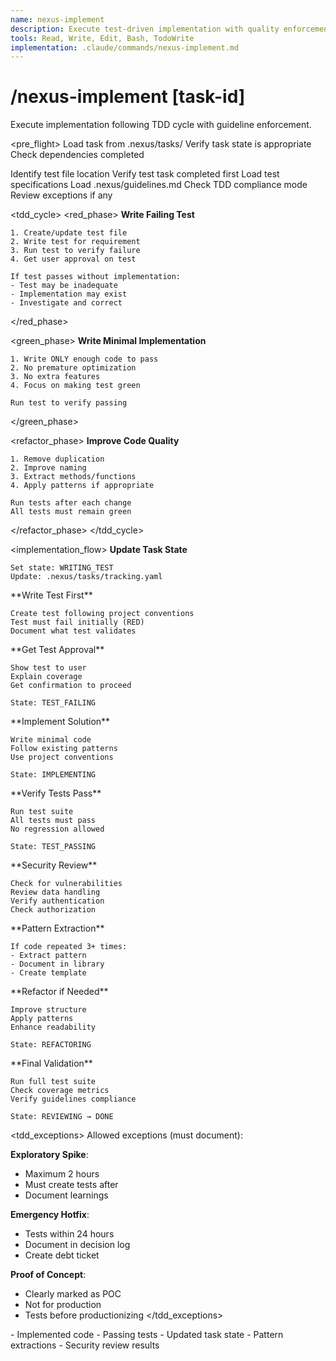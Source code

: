 ```yaml
---
name: nexus-implement
description: Execute test-driven implementation with quality enforcement
tools: Read, Write, Edit, Bash, TodoWrite
implementation: .claude/commands/nexus-implement.md
---
```


# /nexus-implement [task-id]

Execute implementation following TDD cycle with guideline enforcement.

<pre_flight>
  <check id="task_exists">
    Load task from .nexus/tasks/
    Verify task state is appropriate
    Check dependencies completed
  </check>

  <check id="test_requirements">
    Identify test file location
    Verify test task completed first
    Load test specifications
  </check>

  <check id="guidelines">
    Load .nexus/guidelines.md
    Check TDD compliance mode
    Review exceptions if any
  </check>
</pre_flight>

<tdd_cycle>
  <red_phase>
    **Write Failing Test**

    1. Create/update test file
    2. Write test for requirement
    3. Run test to verify failure
    4. Get user approval on test

    If test passes without implementation:
    - Test may be inadequate
    - Implementation may exist
    - Investigate and correct
  </red_phase>

  <green_phase>
    **Write Minimal Implementation**

    1. Write ONLY enough code to pass
    2. No premature optimization
    3. No extra features
    4. Focus on making test green

    Run test to verify passing
  </green_phase>

  <refactor_phase>
    **Improve Code Quality**

    1. Remove duplication
    2. Improve naming
    3. Extract methods/functions
    4. Apply patterns if appropriate

    Run tests after each change
    All tests must remain green
  </refactor_phase>
</tdd_cycle>

<implementation_flow>
  <step number="1">
    **Update Task State**

    Set state: WRITING_TEST
    Update: .nexus/tasks/tracking.yaml
  </step>

  <step number="2">
    **Write Test First**

    Create test following project conventions
    Test must fail initially (RED)
    Document what test validates
  </step>

  <step number="3">
    **Get Test Approval**

    Show test to user
    Explain coverage
    Get confirmation to proceed

    State: TEST_FAILING
  </step>

  <step number="4">
    **Implement Solution**

    Write minimal code
    Follow existing patterns
    Use project conventions

    State: IMPLEMENTING
  </step>

  <step number="5">
    **Verify Tests Pass**

    Run test suite
    All tests must pass
    No regression allowed

    State: TEST_PASSING
  </step>

  <step number="6" subagent="security-guardian">
    **Security Review**

    Check for vulnerabilities
    Review data handling
    Verify authentication
    Check authorization
  </step>

  <step number="7" subagent="pattern-detector">
    **Pattern Extraction**

    If code repeated 3+ times:
    - Extract pattern
    - Document in library
    - Create template
  </step>

  <step number="8">
    **Refactor if Needed**

    Improve structure
    Apply patterns
    Enhance readability

    State: REFACTORING
  </step>

  <step number="9">
    **Final Validation**

    Run full test suite
    Check coverage metrics
    Verify guidelines compliance

    State: REVIEWING → DONE
  </step>
</implementation_flow>

<tdd_exceptions>
  Allowed exceptions (must document):

  **Exploratory Spike**:
  - Maximum 2 hours
  - Must create tests after
  - Document learnings

  **Emergency Hotfix**:
  - Tests within 24 hours
  - Document in decision log
  - Create debt ticket

  **Proof of Concept**:
  - Clearly marked as POC
  - Not for production
  - Tests before productionizing
</tdd_exceptions>

<outputs>
  - Implemented code
  - Passing tests
  - Updated task state
  - Pattern extractions
  - Security review results
</outputs>